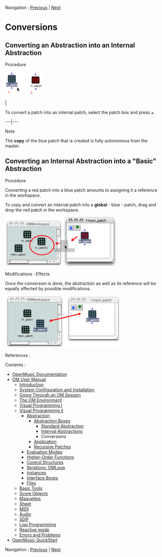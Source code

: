 Navigation : [Previous](RedAbstraction "page précédente\(Internal
Abstractions\)") | [Next](AbsApplication "page
suivante\(Application\)")


# Conversions

## Converting an Abstraction into an Internal Abstraction

Procedure

![](../res/switchtored1.png)

|

To convert a patch into an internal patch, select the patch box and press `a`.  
  
---|---  
  
Note

The **copy** of the blue patch that is created is fully autonomous from the
master.

## Converting an Internal Abstraction into a "Basic" Abstraction

Procedure

Converting a red patch into a blue patch amounts to assigning it a reference
in the workspace.

To copy and convert an internal patch into a  **global** - blue - patch, drag
and drop the red patch in the workspace.

![](../res/dropredintowrksp2.png)

Modifications : Effects

Once the conversion is done, the abstraction as well as its reference will be
equally affected by possible modifications.

![](../res/dropredintowrksp3.png)

References :

Contents :

  * [OpenMusic Documentation](OM-Documentation)
  * [OM User Manual](OM-User-Manual)
    * [Introduction](00-Contents)
    * [System Configuration and Installation](Installation)
    * [Going Through an OM Session](Goingthrough)
    * [The OM Environment](Environment)
    * [Visual Programming I](BasicVisualProgramming)
    * [Visual Programming II](AdvancedVisualProgramming)
      * [Abstraction](Abstraction)
        * [Abstraction Boxes](AbsBoxes)
          * [Standard Abstraction](BlueAbstraction)
          * [Internal Abstractions](RedAbstraction)
          * Conversions
        * [Application](AbsApplication)
        * [Recursive Patches](Recursion)
      * [Evaluation Modes](EvalModes)
      * [Higher-Order Functions](HighOrder)
      * [Control Structures](Control)
      * [Iterations: OMLoop](OMLoop)
      * [Instances](Instances)
      * [Interface Boxes](InterfaceBoxes)
      * [Files](Files)
    * [Basic Tools](BasicObjects)
    * [Score Objects](ScoreObjects)
    * [Maquettes](Maquettes)
    * [Sheet](Sheet)
    * [MIDI](MIDI)
    * [Audio](Audio)
    * [SDIF](SDIF)
    * [Lisp Programming](Lisp)
    * [Reactive mode](Reactive)
    * [Errors and Problems](errors)
  * [OpenMusic QuickStart](QuickStart-Chapters)

Navigation : [Previous](RedAbstraction "page précédente\(Internal
Abstractions\)") | [Next](AbsApplication "page
suivante\(Application\)")

